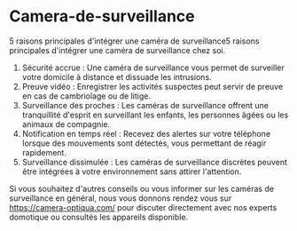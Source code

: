 # Camera-de-surveillance
5 raisons principales d'intégrer une caméra de surveillance5 raisons principales d'intégrer une caméra de surveillance chez soi.

1. Sécurité accrue : Une caméra de surveillance vous permet de surveiller votre domicile à distance et dissuade les intrusions.
2. Preuve vidéo : Enregistrer les activités suspectes peut servir de preuve en cas de cambriolage ou de litige.
3. Surveillance des proches : Les caméras de surveillance offrent une tranquillité d'esprit en surveillant les enfants, les personnes âgées ou les animaux de compagnie.
4. Notification en temps réel : Recevez des alertes sur votre téléphone lorsque des mouvements sont détectés, vous permettant de réagir rapidement.
5. Surveillance dissimulée : Les caméras de surveillance discrètes peuvent être intégrées à votre environnement sans attirer l'attention.

Si vous souhaitez d'autres conseils ou vous informer sur les caméras de surveillance en général, nous vous donnons rendez vous sur https://camera-optiqua.com/ pour discuter directement avec nos experts domotique ou consultés les appareils disponible. 
